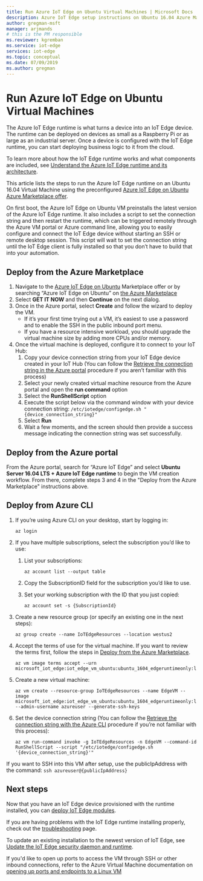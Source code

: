 ```yaml
---
title: Run Azure IoT Edge on Ubuntu Virtual Machines | Microsoft Docs
description: Azure IoT Edge setup instructions on Ubuntu 16.04 Azure Marketplace Virtual Machines
author: gregman-msft
manager: arjmands
# this is the PM responsible
ms.reviewer: kgremban
ms.service: iot-edge
services: iot-edge
ms.topic: conceptual
ms.date: 07/09/2019
ms.author: gregman
---
```

# Run Azure IoT Edge on Ubuntu Virtual Machines

The Azure IoT Edge runtime is what turns a device into an IoT Edge device. The runtime can be deployed on devices as small as a Raspberry Pi or as large as an industrial server. Once a device is configured with the IoT Edge runtime, you can start deploying business logic to it from the cloud.

To learn more about how the IoT Edge runtime works and what components are included, see [Understand the Azure IoT Edge runtime and its architecture](iot-edge-runtime.md).

This article lists the steps to run the Azure IoT Edge runtime on an Ubuntu 16.04 Virtual Machine using the preconfigured [Azure IoT Edge on Ubuntu Azure Marketplace offer](https://aka.ms/azure-iot-edge-ubuntuvm).

On first boot, the Azure IoT Edge on Ubuntu VM preinstalls the latest version of the Azure IoT Edge runtime. It also includes a script to set the connection string and then restart the runtime, which can be triggered remotely through the Azure VM portal or Azure command line, allowing you to easily configure and connect the IoT Edge device without starting an SSH or remote desktop session. This script will wait to set the connection string until the IoT Edge client is fully installed so that you don’t have to build that into your automation.

## Deploy from the Azure Marketplace

1. Navigate to the [Azure IoT Edge on Ubuntu](https://aka.ms/azure-iot-edge-ubuntuvm) Marketplace offer or by searching “Azure IoT Edge on Ubuntu” on [the Azure Marketplace](https://azuremarketplace.microsoft.com/)
2. Select **GET IT NOW** and then **Continue** on the next dialog.
3. Once in the Azure portal, select **Create** and follow the wizard to deploy the VM.
    * If it’s your first time trying out a VM, it’s easiest to use a password and to enable the SSH in the public inbound port menu.
    * If you have a resource intensive workload, you should upgrade the virtual machine size by adding more CPUs and/or memory.
4. Once the virtual machine is deployed, configure it to connect to your IoT Hub:
    1. Copy your device connection string from your IoT Edge device created in your IoT Hub (You can follow the [Retrieve the connection string in the Azure portal](how-to-register-device.md#retrieve-the-connection-string-in-the-azure-portal) procedure if you aren’t familiar with this process)
    1. Select your newly created virtual machine resource from the Azure portal and open the **run command** option
    1. Select the **RunShellScript** option
    1. Execute the script below via the command window with your device connection string:
    `/etc/iotedge/configedge.sh "{device_connection_string}"`
    1. Select **Run**
    1. Wait a few moments, and the screen should then provide a success message indicating the connection string was set successfully.

## Deploy from the Azure portal

From the Azure portal, search for “Azure IoT Edge” and select **Ubuntu Server 16.04 LTS + Azure IoT Edge runtime** to begin the VM creation workflow. From there, complete steps 3 and 4 in the "Deploy from the Azure Marketplace" instructions above.

## Deploy from Azure CLI

1. If you’re using Azure CLI on your desktop, start by logging in:

   ```azurecli-interactive
   az login
   ```

1. If you have multiple subscriptions, select the subscription you’d like to use:
   1. List your subscriptions:

      ```azurecli-interactive
      az account list --output table
      ```

   1. Copy the SubscriptionID field for the subscription you’d like to use.

   1. Set your working subscription with the ID that you just copied:

      ```azurecli-interactive
      az account set -s {SubscriptionId}
      ```

1. Create a new resource group (or specify an existing one in the next steps):

   ```azurecli-interactive
   az group create --name IoTEdgeResources --location westus2
   ```

1. Accept the terms of use for the virtual machine. If you want to review the terms first, follow the steps in [Deploy from the Azure Marketplace](#deploy-from-the-azure-marketplace).

   ```azurecli-interactive
   az vm image terms accept --urn microsoft_iot_edge:iot_edge_vm_ubuntu:ubuntu_1604_edgeruntimeonly:latest
   ```

1. Create a new virtual machine:

   ```azurecli-interactive
   az vm create --resource-group IoTEdgeResources --name EdgeVM --image microsoft_iot_edge:iot_edge_vm_ubuntu:ubuntu_1604_edgeruntimeonly:latest --admin-username azureuser --generate-ssh-keys
   ```

1. Set the device connection string (You can follow the [Retrieve the connection string with the Azure CLI](how-to-register-device.md#retrieve-the-connection-string-with-the-azure-cli) procedure if you’re not familiar with this process):

   ```azurecli-interactive
   az vm run-command invoke -g IoTEdgeResources -n EdgeVM --command-id RunShellScript --script "/etc/iotedge/configedge.sh '{device_connection_string}'"
   ```

If you want to SSH into this VM after setup, use the publicIpAddress with the command:
    `ssh azureuser@{publicIpAddress}`

## Next steps

Now that you have an IoT Edge device provisioned with the runtime installed, you can [deploy IoT Edge modules](how-to-deploy-modules-portal.md).

If you are having problems with the IoT Edge runtime installing properly, check out the [troubleshooting](troubleshoot.md) page.

To update an existing installation to the newest version of IoT Edge, see [Update the IoT Edge security daemon and runtime](how-to-update-iot-edge.md).

If you'd like to open up ports to access the VM through SSH or other inbound connections, refer to the Azure Virtual Machine documentation on [opening up ports and endpoints to a Linux VM](../virtual-machines/linux/nsg-quickstart.md)
